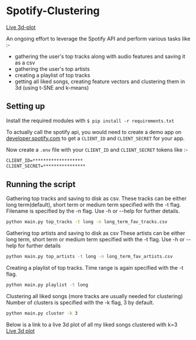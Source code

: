 # Spotify-Clustering

[Live 3d-plot](https://progs2002.github.io/Spotify-Clustering/)

An ongoing effort to leverage the Spotify API and perform various tasks like :- 
* gathering the user's top tracks along with audio features and saving it as a csv
* gathering the user's top artists 
* creating a playlist of top tracks 
* getting all liked songs, creating feature vectors and clustering them in 3d (using t-SNE and k-means)

## Setting up

Install the required modules with ```$ pip install -r requirements.txt```

To actually call the spotify api, you would need to create a demo app on [developer.spotify.com](https://developer.spotify.com/) to get a ```CLIENT_ID``` and ```CLIENT_SECRET``` for your app.

Now create a  ```.env``` file with your ```CLIENT_ID``` and ```CLIENT_SECRET``` tokens like :-

``` txt
CLIENT_ID=*******************
CLIENT_SECRET=****************
```
## Running the script

Gathering top tracks and saving to disk as csv.
These tracks can be either long term(default), short term or medium term specified with the -t flag.
Filename is specified by the -n flag.
Use -h or --help for further details.

```sh
python main.py top_tracks -t long -n long_term_fav_tracks.csv
```

Gathering top artists and saving to disk as csv 
These artists can be either long term, short term or medium term specified with the -t flag.
Use -h or --help for further details

```sh
python main.py top_artists -t long -n long_term_fav_artists.csv
```

Creating a playlist of top tracks.
Time range is again specified with the -t flag.

```sh
python main.py playlist -t long
```

Clustering all liked songs (more tracks are usually needed for clustering)
Number of clusters is specified with the -k flag, 3 by default.

```sh
python main.py cluster -k 3
```

Below is a link to a live 3d plot of all my liked songs clustered with k=3  
[Live 3d plot](https://progs2002.github.io/Spotify-Clustering/)
